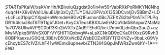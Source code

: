 $START$sPKaiW/xaKVmHh/KBlvxiuQzgdst9o1ln4w59rVabRXkPoRMKYN8Nhq4uq4H+X8v6Wa1IUiuuEUjn3xCyZjTJYDIlJU0PiVxX1353DCvoIjDv5BBmZ+LD+LcFLq31pipCYXpxiHoWnmdeHBGvQ1Fusnxn0Bc7iZFXZ62tsP0rATkTPLPqDR1h4klscl8oT6T9TIgbfJOet+KvyCkTeosKBXXJwE/MCbYdd58AnpxrZMaMz1u7OV8UlIwAVPSC0bR3Kh2bVXTxZAd9TEhdO/keU7miv0LjdnQbx2uuZi+nzMwNVpkq8ifWvSXOFrVYSHlT1iQxbvqW+sLaXCNrQD9cCKaOHXxzG9Rvh38OBPXaexsJG0QltL0BE/vD50XvNcBZWsbEOZxRSIYTj12KNZy+9baLkG9VycEhoybES7c1VZrLhF41wWEmx9upnevb/ZTN3Ii4GGpJMWRzZwn6hY+1A==$END$